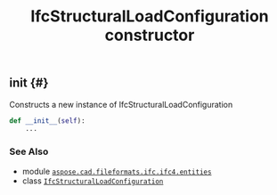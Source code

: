 ﻿---
title: IfcStructuralLoadConfiguration constructor
second_title: Aspose.CAD for Python via .NET API References
description: 
type: docs
weight: 10
url: /python-net/aspose.cad.fileformats.ifc.ifc4.entities/ifcstructuralloadconfiguration/__init__/
is_root: false
---

## __init__ {#}

Constructs a new instance of IfcStructuralLoadConfiguration



```python
def __init__(self):
    ...
```





### See Also
* module [`aspose.cad.fileformats.ifc.ifc4.entities`](../../)
* class [`IfcStructuralLoadConfiguration`](/cad/python-net/aspose.cad.fileformats.ifc.ifc4.entities/ifcstructuralloadconfiguration)
